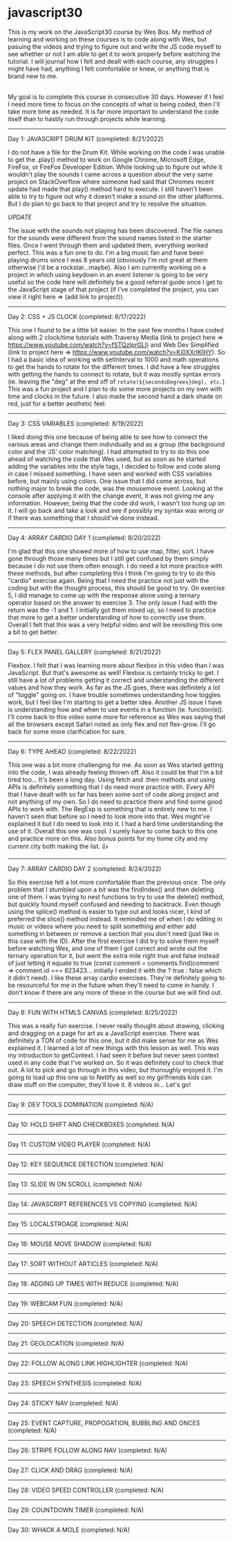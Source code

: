 # javascript30 

This is my work on the JavaScript30 course by Wes Bos.
My method of learning and working on these courses is to code along with Wes, but pasuing the videos and trying to figure out and write the JS code myself to see whether or not I am able to get it to work properly before watching the tutorial.
I will journal how I felt and dealt with each course, any struggles I might have had, anything I felt comfortable or knew, or anything that is brand new to me.

<br>
My goal is to complete this course in consecutive 30 days.  
However if I feel I need more time to focus on the concepts of what is being coded, then I'll take more time as needed.
It is far more important to understand the code itself than to hastily run through projects while learning.

<hr>

Day 1: JAVASCRIPT DRUM KIT (completed: 8/21/2022)

I do not have a file for the Drum Kit.
While working on the code I was unable to get the .play() method to work on Google Chrome, Microsoft Edge, FireFox, or FireFox Developer Edition.
While looking up to figure out while it wouldn't play the sounds I came across a question about the very same project on StackOverflow where someone had said that Chromes recent update had made that play() method hard to execute.
I still haven't been able to try to figure out why it doesn't make a sound on the other platforms.  But I do plan to go back to that project and try to resolve the situation.

*UPDATE* 

The issue with the sounds not playing has been discovered. The file names for the sounds were different from the sound names listed in the starter files. Once I went through them and updated them, everything worked perfect. This was a fun one to do.  I'm a big music fan and have been playing drums since I was 8 years old (obviously I'm not great at them otherwise I'd be a rockstar...maybe). Also I am currently working on a project in which using keydown in an event listener is going to be very useful so the code here will definitely be a good referral guide once I get to the JavaScript stage of that project (if I've completed the project, you can view it right here => (add link to project)). 

<hr>

Day 2: CSS + JS CLOCK (completed: 8/17/2022)

This one I found to be a little bit easier.
In the oast few months I have coded along with 2 clock/time tutorials with Traversy Media (link to project here => https://www.youtube.com/watch?v=fSTQzlprGLI) and Web Dev Simplified (link to project here => https://www.youtube.com/watch?v=Ki0XXrlKlHY).
So I had a basic idea of working with setInterval to 1000 and math operations to get the hands to rotate for the different times.
I did have a few struggles with getting the hands to connect to rotate, but it was mostly syntax errors (ie. leaving the "deg" at the end off of `rotate(${secondsDegrees}deg), etc.`)
This was a fun project and I plan to do some more projects on my own with time and clocks in the future. 
I also made the second hand a dark shade on red, just for a better aesthetic feel. 

<hr>

Day 3: CSS VARIABLES (completed: 8/19/2022)

I liked doing this one because of being able to see how to connect the various areas and change them individually and as a group (the background color and the 'JS' color matching).  I had attempted to try to do this one ahead of watching the code that Wes used, but as soon as he started adding the variables into the style tags, I decided to follow and code along in case I missed something.  I have seen and worked with CSS variables before, but mainly using colors.  One issue that I did come across, but nothing major to break the code, was the mousemove event.  Looking at the console after applying it with the change event, it was not giving me any information.  However, being that the code did work, I wasn't too hung up on it.  I will go back and take a look and see if possibly my syntax was wrong or if there was something that I should've done instead. 

<hr>

Day 4: ARRAY CARDIO DAY 1 (completed: 8/20/2022)

I'm glad that this one showed more of how to use map, filter, sort.  I have gone through those many times but I still get confused by them simply because I do not use them often enough. I do need a lot more practice with these methods, but after completing this I think I'm going to try to do this "cardio" exercise again. Being that I need the practice not just with the coding but with the thought process, this should be good to try. On exercise 5, I did manage to come up with the response alone using a ternary operator based on the answer to exercise 3.  The only issue I had with the return was the -1 and 1.  I initially got them mixed up, so I need to practice that more to get a better understanding of how to correctly use them.  Overall I felt that this was a very helpful video and will be revisiting this one a bit to get better.

<hr>

Day 5: FLEX PANEL GALLERY (completed: 8/21/2022)

Flexbox. I felt that I was learning more about flexbox in this video than I was JavaScript. But that's awesome as well! Flexbox is certainly tricky to get. I still have a lot of problems getting it correct and understanding the different values and how they work.  As far as the JS goes, there was definitely a lot of "toggle" going on.  I have trouble sometimes understanding how toggles work, but I feel like I'm starting to get a better idea. Another JS issue I have is understanding how and when to use events in a function (ie. function(e)).  I'll come back to this video some more for reference as Wes was saying that all the browsers except Safari noted as only flex and not flex-grow.  I'll go back for some more clarification for sure. 

<hr>

Day 6: TYPE AHEAD (completed: 8/22/2022)

This one was a bit more challenging for me.  As soon as Wes started getting into the code, I was already feeling thrown off. Also it could be that I'm a bit tired too... It's been a long day.  Using fetch and .then methods and using APIs is definitely something that I do need more practice with.  Every API that I have dealt with so far has been some sort of code along project and not anything of my own.  So I do need to practice there and find some good APIs to work with. The RegExp is something that is entirely new to me.  I haven't seen that before so I need to look more into that.  Wes might've explained it but I do need to look into it. I had a hard time understanding the use of it. Overall this one was cool. I surely have to come back to this one and practice more on this.  Also bonus points for my home city and my current city both making the list. 👍

<hr>

Day 7: ARRAY CARDIO DAY 2 (completed: 8/24/2022)

So this exercise felt a lot more comfortable than the previous once.  The only problem that I stumbled upon a bit was the findIndex() and then deleting one of them.  I was trying to nest functions to try to use the delete() method, but quickly found myself confused and needing to backtrack.  Even though using the splice() method is easier to type out and looks nicer, I kind of preferred the slice() method instead. It reminded me of when I do editing in music or videos where you need to split something and either add something in between or remove a section that you don't need (just like in this case with the ID). After the first exercise I did try to solve them myself before watching Wes, and one of them I got correct and wrote out the ternary operation for it, but went the extra mile right true and false instead of just letting it equate to true (const comment = comments.find(comment => comment.id === 823423... initially I ended it with the ? true : false which it didn't need).  I like these array cardio exercises.  They're definitely going to be resourceful for me in the future when they'll need to come in handy. I don't know if there are any more of these in the course but we will find out.  

<hr>

Day 8: FUN WITH HTML5 CANVAS (completed: 8/25/2022)

This was a really fun exercise.  I never really thought about drawing, clicking and dragging on a page for art as a JavaScript exercise. There was definitely a TON of code for this one, but it did make sense for me as Wes explained it. I learned a lot of new things with this lesson as well.  This was my introduction to getContext.  I had seen it before but never seen context used in any code that I've worked on. So it was definitely cool to check that out. A lot to pick and go through in this video, but thoroughly enjoyed it.  I'm going to load up this one up to Netlify as well so my girlfriends kids can draw stuff on the computer, they'll love it.  8 videos in... Let's go!

<hr>

Day 9: DEV TOOLS DOMINATION (completed: N/A)

<hr>

Day 10: HOLD SHIFT AND CHECKBOXES (completed: N/A)

<hr>

Day 11: CUSTOM VIDEO PLAYER (completed: N/A)

<hr>

Day 12: KEY SEQUENCE DETECTION (completed: N/A)

<hr>

Day 13: SLIDE IN ON SCROLL (completed: N/A)

<hr>

Day 14: JAVASCRIPT REFERENCES VS COPYING (completed: N/A)

<hr>

Day 15: LOCALSTROAGE (completed: N/A)

<hr>

Day 16: MOUSE MOVE SHADOW (completed: N/A)

<hr>

Day 17: SORT WITHOUT ARTICLES (completed: N/A)

<hr>

Day 18: ADDING UP TIMES WITH REDUCE (completed: N/A)

<hr>

Day 19: WEBCAM FUN (completed: N/A)

<hr>

Day 20: SPEECH DETECTION (completed: N/A)

<hr>

Day 21: GEOLOCATION (completed: N/A)

<hr>

Day 22: FOLLOW ALONG LINK HIGHLIGHTER (completed: N/A)

<hr>

Day 23: SPEECH SYNTHESIS (completed: N/A)

<hr>

Day 24: STICKY NAV (completed: N/A)

<hr>

Day 25: EVENT CAPTURE, PROPOGATION, BUBBLING AND ONCES (completed: N/A)

<hr>

Day 26: STRIPE FOLLOW ALONG NAV (completed: N/A)

<hr>

Day 27: CLICK AND DRAG (completed: N/A)

<hr>

Day 28: VIDEO SPEED CONTROLLER (completed: N/A)

<hr>

Day 29: COUNTDOWN TIMER (completed: N/A)

<hr>

Day 30: WHACK A MOLE (completed: N/A)

